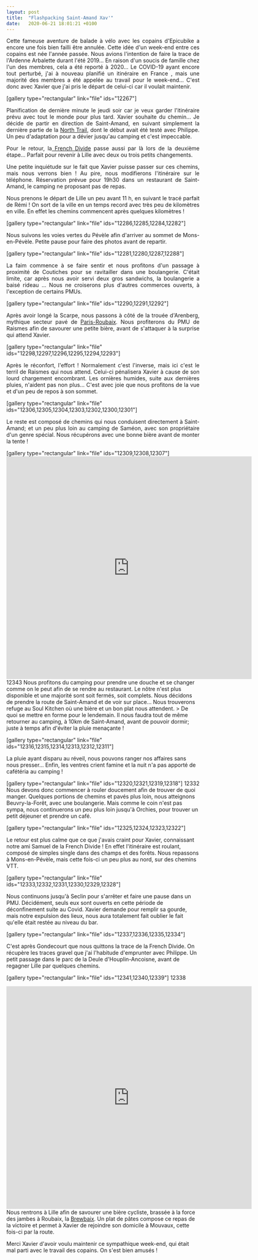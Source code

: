 ```yaml
---
layout: post
title:  "Flashpacking Saint-Amand Xav'"
date:   2020-06-21 18:01:21 +0100
---
```

<p style="text-align: justify;">Cette fameuse aventure de balade à vélo avec les copains d'Epicubike a encore une fois bien failli être annulée.
Cette idée d'un week-end entre ces copains est née l'année passée. Nous avions l'intention de faire la trace de l'Ardenne Arbalette durant l'été 2019... En raison d'un soucis de famille chez l'un des membres, cela a été reporté à 2020... Le COVID-19 ayant encore tout perturbé, j'ai à nouveau planifié un itinéraire en France , mais une majorité des membres a été appelée au travail pour le week-end... C'est donc avec Xavier que j'ai pris le départ de celui-ci car il voulait maintenir.</p>
[gallery type="rectangular" link="file" ids="12267"]
<p style="text-align: justify;">Planification de dernière minute le jeudi soir car je veux garder l'itinéraire prévu avec tout le monde pour plus tard. Xavier souhaite du chemin... Je décide de partir en direction de Saint-Amand, en suivant simplement la dernière partie de la <a href="https://twomoulins.fr/saint-omer-gravel/">North Trail,</a> dont le début avait été testé avec Philippe.
Un peu d'adaptation pour a dévier jusqu'au camping et c'est impeccable.</p>
<p style="text-align: justify;">Pour le retour, la<a href="https://twomoulins.fr/french-divide-2/"> French Divide</a> passe aussi par là lors de la deuxième étape... Parfait pour revenir à Lille avec deux ou trois petits changements.</p>
<p style="text-align: justify;">Une petite inquiétude sur le fait que Xavier puisse passer sur ces chemins, mais nous verrons bien ! Au pire, nous modifierons l'itinéraire sur le téléphone. Réservation prévue pour 19h30 dans un restaurant de Saint-Amand, le camping ne proposant pas de repas.</p>
<p style="text-align: justify;">Nous prenons le départ de Lille un peu avant 11 h, en suivant le tracé parfait de Rémi ! On sort de la ville en un temps record avec très peu de kilomètres en ville.
En effet les chemins commencent après quelques kilomètres !</p>
[gallery type="rectangular" link="file" ids="12286,12285,12284,12282"]
<p style="text-align: justify;">Nous suivons les voies vertes du Pévèle afin d'arriver au sommet de Mons-en-Pévèle. Petite pause pour faire des photos avant de repartir.</p>
[gallery type="rectangular" link="file" ids="12281,12280,12287,12288"]
<p style="text-align: justify;">La faim commence à se faire sentir et nous profitons d'un passage à proximité de Coutiches pour se ravitailler dans une boulangerie. C'était limite, car après nous avoir servi deux gros sandwichs, la boulangerie a baisé rideau ... Nous ne croiserons plus d'autres commerces ouverts, à l'exception de certains PMUs.</p>
[gallery type="rectangular" link="file" ids="12290,12291,12292"]
<p style="text-align: justify;">Après avoir longé la Scarpe, nous passons à côté de la trouée d'Arenberg, mythique secteur pavé de <a href="https://twomoulins.fr/paris-roubaix-2019/">Paris-Roubaix</a>.
Nous profiterons du PMU de Raismes afin de savourer une petite bière, avant de s'attaquer à la surprise qui attend Xavier.</p>
[gallery type="rectangular" link="file" ids="12298,12297,12296,12295,12294,12293"]
<p style="text-align: justify;">Après le réconfort, l'effort ! Normalement c'est l'inverse, mais ici c'est le terril de Raismes qui nous attend.
Celui-ci pénalisera Xavier à cause de son lourd chargement encombrant. Les ornières humides, suite aux dernières pluies, n'aident pas non plus...
C'est avec joie que nous profitons de la vue et d'un peu de repos à son sommet.</p>
[gallery type="rectangular" link="file" ids="12306,12305,12304,12303,12302,12300,12301"]
<p style="text-align: justify;">Le reste est composé de chemins qui nous conduisent directement à Saint-Amand; et un peu plus loin au camping de Saméon, avec son propriétaire d'un genre spécial.
Nous récupérons avec une bonne bière avant de monter la tente !</p>
[gallery type="rectangular" link="file" ids="12309,12308,12307"]

<center><iframe src="https://www.komoot.fr/tour/197695990/embed?profile=1" width="640" height="580" frameborder="0" scrolling="no"></iframe></center>
12343
Nous profitons du camping pour prendre une douche et se changer comme on le peut afin de se rendre au restaurant. Le nôtre n'est plus disponible et une majorité sont soit fermés, soit complets. Nous décidons de prendre la route de Saint-Amand et de voir sur place... Nous trouverons refuge au Soul Kitchen où une bière et un bon plat nous attendent.
> De quoi se mettre en forme pour le lendemain. 
Il nous faudra tout de même retourner au camping, à 10km de Saint-Amand, avant de pouvoir dormir; juste à temps afin d'éviter la pluie menaçante !

[gallery type="rectangular" link="file" ids="12316,12315,12314,12313,12312,12311"]

La pluie ayant disparu au réveil, nous pouvons ranger nos affaires sans nous presser... Enfin, les ventres crient famine et la nuit n'a pas apporté de cafétéria au camping !

[gallery type="rectangular" link="file" ids="12320,12321,12319,12318"]
12332
Nous devons donc commencer à rouler doucement afin de trouver de quoi manger. Quelques portions de chemins et pavés plus loin, nous atteignons Beuvry-la-Forêt, avec une boulangerie. Mais comme le coin n'est pas sympa, nous continuerons un peu plus loin jusqu'à Orchies, pour trouver un petit déjeuner et prendre un café.

[gallery type="rectangular" link="file" ids="12325,12324,12323,12322"]

Le retour est plus calme que ce que j'avais craint pour Xavier, connaissant notre ami Samuel de la French Divide ! En effet l'itinéraire est roulant, composé de simples single dans des champs et des forêts.
Nous repassons à Mons-en-Pévèle, mais cette fois-ci un peu plus au nord, sur des chemins VTT.

[gallery type="rectangular" link="file" ids="12333,12332,12331,12330,12329,12328"]

Nous continuons jusqu'à Seclin pour s'arrêter et faire une pause dans un PMU. Décidément, seuls eux sont ouverts en cette période de déconfinement suite au Covid. Xavier demande pour remplir sa gourde, mais notre expulsion des lieux, nous aura totalement fait oublier le fait qu'elle était restée au niveau du bar.

[gallery type="rectangular" link="file" ids="12337,12336,12335,12334"]

C'est après Gondecourt que nous quittons la trace de la French Divide. On récupère les traces gravel que j'ai l'habitude d'emprunter avec Philippe.
Un petit passage dans le parc de la Deule d'Houplin-Ancoisne, avant de regagner Lille par quelques chemins.

[gallery type="rectangular" link="file" ids="12341,12340,12339"]
12338


<center><iframe src="https://www.komoot.fr/tour/198444876/embed?profile=1" width="640" height="580" frameborder="0" scrolling="no" data-mce-fragment="1"></iframe></center>Nous rentrons à Lille afin de savourer une bière cycliste, brassée à la force des jambes à Roubaix, la <a href="https://www.facebook.com/brewbaix/">Brewbaix</a>. Un plat de pâtes compose ce repas de la victoire et permet à Xavier de rejoindre son domicile à Mouvaux, cette fois-ci par la route.

Merci Xavier d'avoir voulu maintenir ce sympathique week-end, qui était mal parti avec le travail des copains. On s'est bien amusés !